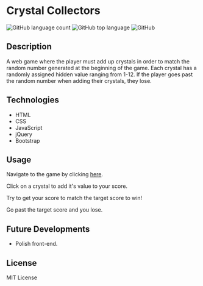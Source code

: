 # Crystal Collectors
![GitHub language count](https://img.shields.io/github/languages/count/beckygold/CrystalCollectors)
![GitHub top language](https://img.shields.io/github/languages/top/beckygold/CrystalCollectors)
![GitHub](https://img.shields.io/github/license/beckygold/CrystalCollectors)

## Description
A web game where the player must add up crystals in order to match the random number generated at the beginning of the game. Each crystal has a randomly assigned hidden value ranging from 1-12. If the player goes past the random number when adding their crystals, they lose. 

## Technologies
* HTML
* CSS
* JavaScript
* jQuery
* Bootstrap

## Usage
Navigate to the game by clicking [here](https://rebeccagoldstein.github.io/CrystalCollectors/).

Click on a crystal to add it's value to your score.

Try to get your score to match the target score to win! 

Go past the target score and you lose.

## Future Developments
* Polish front-end.

## License
MIT License
